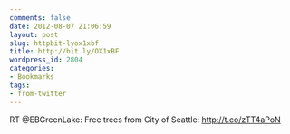```yaml
---
comments: false
date: 2012-08-07 21:06:59
layout: post
slug: httpbit-lyox1xbf
title: http://bit.ly/OX1xBF
wordpress_id: 2804
categories:
- Bookmarks
tags:
- from-twitter
---
```


RT @EBGreenLake: Free trees from City of Seattle: http://t.co/zTT4aPoN
